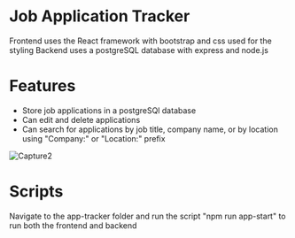 # Job Application Tracker
Frontend uses the React framework with bootstrap and css used for the styling
Backend uses a postgreSQL database with express and node.js
# Features
* Store job applications in a postgreSQl database
* Can edit and delete applications
* Can search for applications by job title, company name, or by location using "Company:" or "Location:" prefix

![Capture2](https://github.com/Justy2245/Job-Application-Tracker/assets/134890989/0b8b44db-5e6e-4c30-9c00-8ff9f6156c4b)
# Scripts
Navigate to the app-tracker folder and run the script "npm run app-start" to run both the frontend and backend
